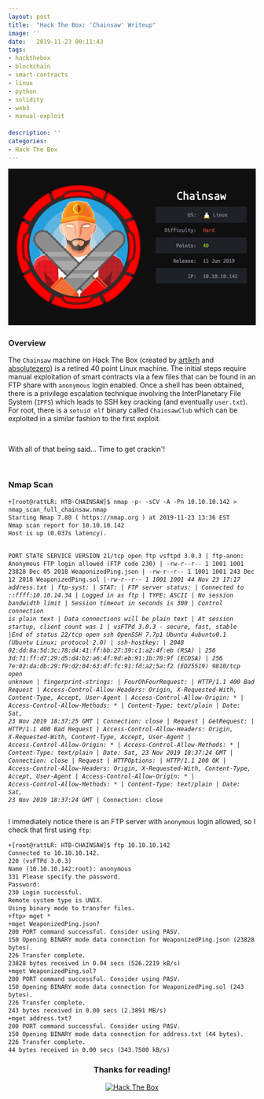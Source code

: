 ```yaml
---
layout: post
title:  "Hack The Box: 'Chainsaw' Writeup"
image: ''
date:   2019-11-23 00:11:43
tags:
- hackthebox
- blockchain
- smart-contracts
- linux
- python
- solidity
- web3
- manual-exploit

description: ''
categories:
- Hack The Box
---
```


<style>

#myBtn {
  display: none;
  position: fixed;
  bottom: 40px;
  right: 50px;
  z-index: 99;
  font-size: 12px;
  border: 1px solid black;
  outline: black;
  background-color: #262626;
  color: white;
  cursor: pointer;
  padding: 10px 22px 10px 22px;
  border-radius: 10px;
  font-family: 'Open Sans';
}

#myBtn:hover {
  background-color: #5d4d7a;
}

applause-button {
		margin: auto;
	}

	.header-site .site-title {
      	padding-top: 5px;
      	color: white;
      	text-align: center;
      	font-weight: bold;
      	padding-left: 19px;
	}
	
	.fortune-img {
		max-width: 75%;
	}

	.post-content img { 
		margin: 1.875rem auto;
		display: block;
	}
</style>

<button onclick="topFunction()" id="myBtn" title="Go to top">↑</button>

<script>
// When the user scrolls down 20px from the top of the document, show the button
window.onscroll = function() {scrollFunction()};

function scrollFunction() {
  if (document.body.scrollTop > 20 || document.documentElement.scrollTop > 20) {
    document.getElementById("myBtn").style.display = "block";
  } else {
    document.getElementById("myBtn").style.display = "none";
  }
}

// When the user clicks on the button, scroll to the top of the document
function topFunction() {
  document.body.scrollTop = 0;
  document.documentElement.scrollTop = 0;
}
</script>

<!-- add the button style & script -->
<link rel="stylesheet" href="/assets/css/applause-button.css" />
<script src="/assets/js/applause-button.js"></script>

<img src="/assets/img/writeups/HTB-CHAINSAW/HTB-CHAINSAW-BADGE.PNG" class="chainsaw-img" alt="Hack The Box - Chainsaw">

### Overview

The `Chainsaw` machine on Hack The Box (created by <a href="https://www.hackthebox.eu/home/users/profile/41600">artikrh</a> and <a href="https://www.hackthebox.eu/home/users/profile/37317">absolutezero</a>) is a retired 40 point Linux machine. The initial steps require manual exploitation of smart contracts via a few files that can be found in an FTP share with `anonymous` login enabled. Once a shell has been obtained, there is a privilege escalation technique involving the InterPlanetary File System (`IPFS`) which leads to SSH key cracking (and eventually `user.txt`). For root, there is a `setuid elf` binary called `ChainsawClub` which can be exploited in a similar fashion to the first exploit.
<p><br></p>
With all of that being said... Time to get crackin'! 
<p><br></p>

### Nmap Scan

<div class="highlighter-rouge"><div class="highlight"><pre class="highlight"><code>+[root@rattLR: HTB-CHAINSAW]$ nmap -p- -sCV -A -Pn 10.10.10.142 > nmap_scan_full_chainsaw.nmap
Starting Nmap 7.80 ( https://nmap.org ) at 2019-11-23 13:36 EST
Nmap scan report for 10.10.10.142
Host is up (0.037s latency).

PORT     STATE SERVICE VERSION
21/tcp   open  ftp     vsftpd 3.0.3
| ftp-anon: Anonymous FTP login allowed (FTP code 230)
| -rw-r--r--    1 1001     1001        23828 Dec 05  2018 WeaponizedPing.json
| -rw-r--r--    1 1001     1001          243 Dec 12  2018 WeaponizedPing.sol
|_-rw-r--r--    1 1001     1001           44 Nov 23 17:17 address.txt
| ftp-syst: 
|   STAT: 
| FTP server status:
|      Connected to ::ffff:10.10.14.34
|      Logged in as ftp
|      TYPE: ASCII
|      No session bandwidth limit
|      Session timeout in seconds is 300
|      Control connection is plain text
|      Data connections will be plain text
|      At session startup, client count was 1
|      vsFTPd 3.0.3 - secure, fast, stable
|_End of status
22/tcp   open  ssh     OpenSSH 7.7p1 Ubuntu 4ubuntu0.1 (Ubuntu Linux; protocol 2.0)
| ssh-hostkey: 
|   2048 02:dd:8a:5d:3c:78:d4:41:ff:bb:27:39:c1:a2:4f:eb (RSA)
|   256 3d:71:ff:d7:29:d5:d4:b2:a6:4f:9d:eb:91:1b:70:9f (ECDSA)
|_  256 7e:02:da:db:29:f9:d2:04:63:df:fc:91:fd:a2:5a:f2 (ED25519)
9810/tcp open  unknown
| fingerprint-strings: 
|   FourOhFourRequest: 
|     HTTP/1.1 400 Bad Request
|     Access-Control-Allow-Headers: Origin, X-Requested-With, Content-Type, Accept, User-Agent
|     Access-Control-Allow-Origin: *
|     Access-Control-Allow-Methods: *
|     Content-Type: text/plain
|     Date: Sat, 23 Nov 2019 18:37:25 GMT
|     Connection: close
|     Request
|   GetRequest: 
|     HTTP/1.1 400 Bad Request
|     Access-Control-Allow-Headers: Origin, X-Requested-With, Content-Type, Accept, User-Agent
|     Access-Control-Allow-Origin: *
|     Access-Control-Allow-Methods: *
|     Content-Type: text/plain
|     Date: Sat, 23 Nov 2019 18:37:24 GMT
|     Connection: close
|     Request
|   HTTPOptions: 
|     HTTP/1.1 200 OK
|     Access-Control-Allow-Headers: Origin, X-Requested-With, Content-Type, Accept, User-Agent
|     Access-Control-Allow-Origin: *
|     Access-Control-Allow-Methods: *
|     Content-Type: text/plain
|     Date: Sat, 23 Nov 2019 18:37:24 GMT
|_    Connection: close
</code></pre></div></div>

I immediately notice there is an FTP server with `anonymous` login allowed, so I check that first using `ftp`:

<div class="highlighter-rouge"><div class="highlight"><pre class="highlight"><code>+[root@rattLR: HTB-CHAINSAW]$ ftp 10.10.10.142
Connected to 10.10.10.142.
220 (vsFTPd 3.0.3)
Name (10.10.10.142:root): anonymous
331 Please specify the password.
Password:
230 Login successful.
Remote system type is UNIX.
Using binary mode to transfer files.
+ftp> mget *
+mget WeaponizedPing.json? 
200 PORT command successful. Consider using PASV.
150 Opening BINARY mode data connection for WeaponizedPing.json (23828 bytes).
226 Transfer complete.
23828 bytes received in 0.04 secs (526.2219 kB/s)
+mget WeaponizedPing.sol? 
200 PORT command successful. Consider using PASV.
150 Opening BINARY mode data connection for WeaponizedPing.sol (243 bytes).
226 Transfer complete.
243 bytes received in 0.00 secs (2.3891 MB/s)
+mget address.txt? 
200 PORT command successful. Consider using PASV.
150 Opening BINARY mode data connection for address.txt (44 bytes).
226 Transfer complete.
44 bytes received in 0.00 secs (343.7500 kB/s)
</code></pre></div></div>

<div align="center">
	<h3> Thanks for reading! </h3>
</div>
<div align="center">
<!-- add the button! -->
<applause-button style="width: 58px; height: 58px;" color="#5d4d7a" url="https://defarbs.com/"/>
</div>
<div align="center">
	<a href="https://www.hackthebox.eu/profile/39047">
		<img htb-logo="image" src="https://www.hackthebox.eu/badge/image/39047" alt="Hack The Box">
	</a>
</div>